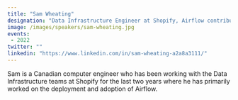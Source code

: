```yaml
---
title: "Sam Wheating"
designation: "Data Infrastructure Engineer at Shopify, Airflow contributor."
image: /images/speakers/sam-wheating.jpg
events:
 - 2022
twitter: ""
linkedin: "https://www.linkedin.com/in/sam-wheating-a2a8a3111/"
---
```


Sam is a Canadian computer engineer who has been working with the Data Infrastructure teams at Shopify for the last two years where he has primarily worked on the deployment and adoption of Airflow.